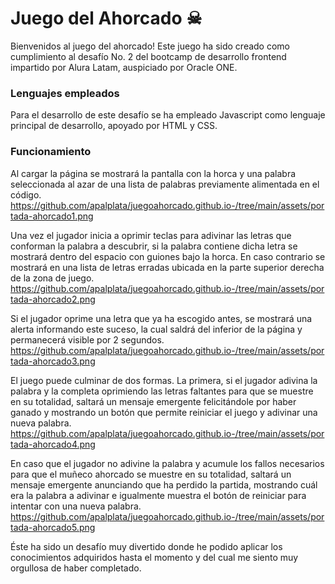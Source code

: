 # Juego del Ahorcado ☠

Bienvenidos al juego del ahorcado! Este juego ha sido creado como cumplimiento al desafío No. 2 del bootcamp de desarrollo frontend impartido por Alura Latam, auspiciado por Oracle ONE.

### Lenguajes empleados
Para el desarrollo de este desafío se ha empleado Javascript como lenguaje principal de desarrollo, apoyado por HTML y CSS.

### Funcionamiento
Al cargar la página se mostrará la pantalla con la horca y una palabra seleccionada al azar de una lista de palabras previamente alimentada en el código.
https://github.com/apalplata/juegoahorcado.github.io-/tree/main/assets/portada-ahorcado1.png

Una vez el jugador inicia a oprimir teclas para adivinar las letras que conforman la palabra a descubrir, si la palabra contiene dicha letra se mostrará dentro del espacio con guiones bajo la horca. En caso contrario se mostrará en una lista de letras erradas ubicada en la parte superior derecha de la zona de juego.
https://github.com/apalplata/juegoahorcado.github.io-/tree/main/assets/portada-ahorcado2.png

Si el jugador oprime una letra que ya ha escogido antes, se mostrará una alerta informando este suceso, la cual saldrá del inferior de la página y permanecerá visible por 2 segundos.
https://github.com/apalplata/juegoahorcado.github.io-/tree/main/assets/portada-ahorcado3.png

El juego puede culminar de dos formas. La primera, si el jugador adivina la palabra y la completa oprimiendo las letras faltantes para que se muestre en su totalidad, saltará un mensaje emergente felicitándole por haber ganado y mostrando un botón que permite reiniciar el juego y adivinar una nueva palabra.
https://github.com/apalplata/juegoahorcado.github.io-/tree/main/assets/portada-ahorcado4.png

En caso que el jugador no adivine la palabra y acumule los fallos necesarios para que el muñeco ahorcado se muestre en su totalidad, saltará un mensaje emergente anunciando que ha perdido la partida, mostrando cuál era la palabra a adivinar e igualmente muestra el botón de reiniciar para intentar con una nueva palabra.
https://github.com/apalplata/juegoahorcado.github.io-/tree/main/assets/portada-ahorcado5.png

Éste ha sido un desafío muy divertido donde he podido aplicar los conocimientos adquiridos hasta el momento y del cual me siento muy orgullosa de haber completado.
